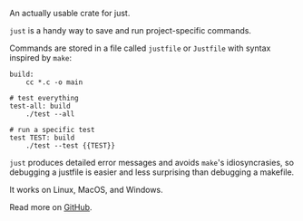 An actually usable crate for just.

`just` is a handy way to save and run project-specific commands.

Commands are stored in a file called `justfile` or `Justfile` with syntax inspired by `make`:

```make
build:
    cc *.c -o main

# test everything
test-all: build
    ./test --all

# run a specific test
test TEST: build
    ./test --test {{TEST}}
```

`just` produces detailed error messages and avoids `make`'s idiosyncrasies, so debugging a justfile is easier and less surprising than debugging a makefile.

It works on Linux, MacOS, and Windows.

Read more on [GitHub](https://github.com/casey/just).
